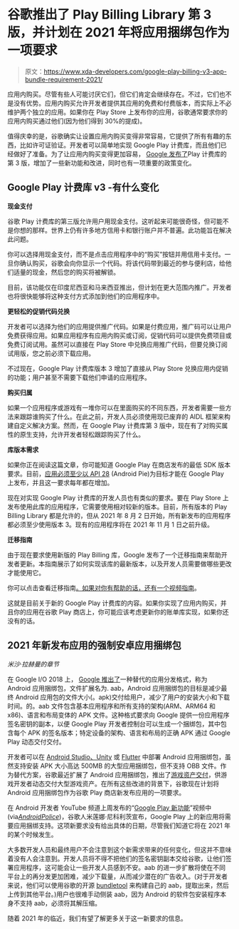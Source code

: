 # 谷歌推出了 Play Billing Library 第 3 版，并计划在 2021 年将应用捆绑包作为一项要求

> 原文：<https://www.xda-developers.com/google-play-billing-v3-app-bundle-requirement-2021/>

应用内购买。尽管有些人可能讨厌它们，但它们肯定会继续存在。不过，它们也不是没有优势。应用内购买允许开发者提供其应用的免费和付费版本，而实际上不必维护两个独立的应用。如果你在 Play Store 上发布你的应用，谷歌通常要求你的应用内购买通过他们(因为他们得到 30%的提成)。

值得庆幸的是，谷歌确实让设置应用内购买变得非常容易，它提供了所有有趣的东西，比如许可证验证。开发者可以简单地实现 Google Play 计费库，而且他们已经做好了准备。为了让应用内购买变得更加容易， [Google 发布了](https://android-developers.googleblog.com/2020/06/meet-google-play-billing-library.html)Play 计费库的第 3 版，增加了一些新功能和改进，同时也有一项重要的政策变化。

## Google Play 计费库 v3 -有什么变化

**现金支付**

谷歌 Play 计费库的第三版允许用户用现金支付。这听起来可能很奇怪，但可能不是你想的那样。世界上仍有许多地方信用卡和银行账户并不普遍。此功能旨在解决此问题。

你可以选择用现金支付，而不是点击应用程序中的“购买”按钮并用信用卡支付。一旦你确认购买，谷歌会向你显示一个代码。将该代码带到最近的参与便利店，给他们适量的现金，然后您的购买将被解锁。

目前，该功能仅在印度尼西亚和马来西亚推出，但计划在更大范围内推广。开发者也将很快能够将这种支付方式添加到他们的应用程序中。

**更轻松的促销代码兑换**

开发者可以选择为他们的应用提供推广代码。如果是付费应用，推广码可以让用户免费获得应用。如果应用程序有应用内购买或订阅，促销代码可以提供免费项目或免费订阅试用。虽然可以直接在 Play Store 中兑换应用推广代码，但要兑换订阅试用版，您之前必须下载应用。

不过现在，Google Play 计费库版本 3 增加了直接从 Play Store 兑换应用内促销的功能；用户甚至不需要下载他们申请的应用程序。

**购买归属**

如果一个应用程序或游戏有一堆你可以在里面购买的不同东西，开发者需要一些方法来跟踪谁购买了什么。在此之前，开发人员必须使用现已废弃的 AIDL 框架来构建自定义解决方案。然而，在 Google Play 计费库第 3 版中，现在有了对购买属性的原生支持，允许开发者轻松跟踪购买了什么。

**库版本需求**

如果你正在阅读这篇文章，你可能知道 Google Play 在商店发布的最低 SDK 版本要求。目前，[应用必须至少以 API 28](https://www.xda-developers.com/all-apps-require-target-android-pie-play-store/) (Android Pie)为目标才能在 Google Play 上发布，并且这一要求每年都在增加。

现在对实现 Google Play 计费库的开发人员也有类似的要求。要在 Play Store 上发布使用此库的应用程序，它需要使用相对较新的版本。目前，所有版本的 Play Billing Library 都是允许的，但从 2021 年 8 月 2 日开始，所有新发布的应用程序都必须至少使用版本 3。现有的应用程序将在 2021 年 11 月 1 日之前升级。

**迁移指南**

由于现在要求使用新版的 Play Billing 库，Google 发布了一个迁移指南来帮助开发者更新。本指南展示了如何实现该库的最新版本，以及开发人员需要做哪些更改才能使用它。

你可以点击查看迁移指南[。如果对你有帮助的话，还有一个](https://developer.android.com/google/play/billing/migrate)[视频指南](https://www.youtube.com/watch?v=Cj5vq1AOJeQ)。

这就是目前关于新的 Google Play 计费库的内容。如果你实现了应用内购买，并且你的应用在谷歌 Play 商店上，你可能应该考虑更新你的账单库实现，如果你还没有的话。

## 2021 年新发布应用的强制安卓应用捆绑包

*米沙·拉赫曼的章节*

在 Google I/O 2018 上， [Google 推出了](https://www.xda-developers.com/android-app-bundle-google-play-dynamic-delivery-apk-size/)一种替代的应用分发格式，称为 Android 应用捆绑包，文件扩展名为. aab，Android 应用捆绑包的目标是减少最终 Android 应用包的文件大小(。apk)交付给用户，减少了用户的安装大小和下载时间。的。aab 文件包含基本应用程序和所有支持的架构(ARM、ARM64 和 x86)、语言和布局变体的 APK 文件。这种格式要求向 Google 提供一份应用程序签名密钥的副本，以便 Google Play 开发者控制台可以生成一个捆绑包，其中包含每个 APK 的签名版本；特定设备的架构、语言和布局的正确 APK 通过 Google Play 动态交付交付。

开发者可以在 [Android Studio、Unity](https://www.xda-developers.com/google-announces-improvements-app-bundles-instant-apps-tools/) 或 [Flutter](https://www.xda-developers.com/flutter-1-7-androidx-android-app-bundles/) 中部署 Android 应用捆绑包，虽然支持安装 APK 大小高达 500MB 的大型应用捆绑包，但不支持 OBB 文件。作为替代方案，谷歌最近扩展了 Android 应用捆绑包，推出了[游戏资产交付](https://www.xda-developers.com/google-for-games-new-developer-tools-play-firebase-android-studio/)，供游戏开发者动态交付大型游戏资产。在所有这些改进的背景下，谷歌现在计划将 Android 应用捆绑包作为谷歌 Play 商店新发布应用的一项要求。

在 Android 开发者 YouTube 频道上周发布的“[Google Play 新功能](https://www.youtube.com/watch?time_continue=320&v=cMr-b660Esw&feature=emb_logo)”视频中(via[*AndroidPolice*](https://www.androidpolice.com/2020/06/12/google-play-store-will-make-app-bundles-a-requirement-in-2021/))，谷歌人米莲娜·尼科利茨宣布，Google Play 上的新应用将需要应用捆绑支持。这项新要求没有给出具体的日期，尽管我们知道它将在 2021 年的某个时候发生。

大多数开发人员和最终用户不会注意到这个新需求带来的任何变化，但这并不意味着没有人会注意到。开发人员将不得不把他们的签名密钥副本交给谷歌，让他们签署应用程序，这可能会让一些开发人员感到不安。aab 的进一步扩散将使在不同平台上的再分发更加困难，减少下载量，从而减少潜在的广告收入。(对于开发者来说，他们可以使用谷歌的开源 [bundletool](https://github.com/google/bundletool) 来构建自己的 aab，提取出来，然后上传到其他平台。)用户也很难手动侧装 aab，因为 Android 的软件包安装程序本身不支持 aab，必须将其解压缩。

随着 2021 年的临近，我们有望了解更多关于这一新要求的信息。